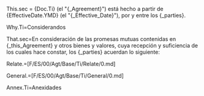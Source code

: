 This.sec = {Doc.Ti} (el "{_Agreement}") está hecho a partir de {EffectiveDate.YMD} (el "{_Effective_Date}"), por y entre los {_parties}.

Why.Ti=Considerandos

That.sec=En consideración de las promesas mutuas contenidas en {_this_Agreement} y otros bienes y valores, cuya recepción y suficiencia de los cuales hace constar, los {_parties} acuerdan lo siguiente:

Relate.=[F/ES/00/Agt/Base/Ti/Relate/0.md]

General.=[F/ES/00/Agt/Base/Ti/General/0.md]

Annex.Ti=Anexidades
